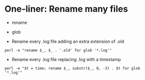# One-liner: Rename many files

* rename
* glob

* Rename every .log file adding an extra extension of .old

```
perl -e "rename $_, $_ . '.old' for glob '*.log'"
```

* Rename every .log file replacing .log with a timestamp

```
perl -e "$t = time; rename $_, substr($_, 0, -3) . $t for glob '*.log'"
```


